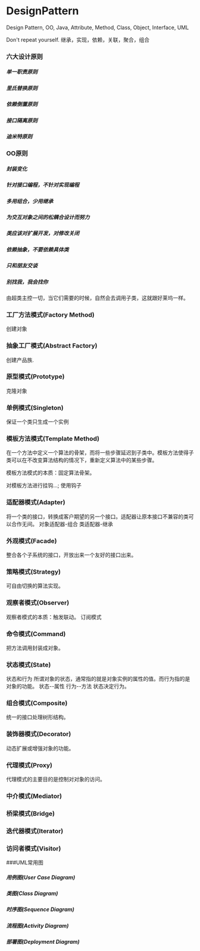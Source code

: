 # DesignPattern
Design Pattern, OO, Java, Attribute, Method, Class, Object, Interface, UML

Don't repeat yourself.
继承，实现，依赖，关联，聚合，组合

### 六大设计原则
##### 单一职责原则
##### 里氏替换原则
##### 依赖倒置原则
##### 接口隔离原则
##### 迪米特原则


### OO原则
##### 封装变化
##### 针对接口编程，不针对实现编程
##### 多用组合，少用继承
##### 为交互对象之间的松耦合设计而努力
##### 类应该对扩展开发，对修改关闭
##### 依赖抽象，不要依赖具体类
##### 只和朋友交谈
##### 别找我，我会找你
由超类主控一切，当它们需要的时候，自然会去调用子类，这就跟好莱坞一样。


### 工厂方法模式(Factory Method)
创建对象

### 抽象工厂模式(Abstract Factory)
创建产品族.

### 原型模式(Prototype)
克隆对象

### 单例模式(Singleton)
保证一个类只生成一个实例 

### 模板方法模式(Template Method)
在一个方法中定义一个算法的骨架，而将一些步骤延迟到子类中。模板方法使得子类可以在不改变算法结构的情况下，重新定义算法中的某些步骤。

模板方法模式的本质：固定算法骨架。

对模板方法进行挂钩...; 使用钩子


### 适配器模式(Adapter)
将一个类的接口，转换成客户期望的另一个接口。适配器让原本接口不兼容的类可以合作无间。
对象适配器-组合
类适配器-继承


### 外观模式(Facade)
整合各个子系统的接口，开放出来一个友好的接口出来。

### 策略模式(Strategy)
可自由切换的算法实现。

### 观察者模式(Observer)
观察者模式的本质：触发联动。
订阅模式


### 命令模式(Command)
把方法调用封装成对象。

### 状态模式(State)
状态和行为
所谓对象的状态，通常指的就是对象实例的属性的值。而行为指的是对象的功能。
状态--属性
行为--方法
状态决定行为。

### 组合模式(Composite)
统一的接口处理树形结构。

### 装饰器模式(Decorator)
动态扩展或增强对象的功能。

### 代理模式(Proxy)
代理模式的主要目的是控制对对象的访问。

### 中介模式(Mediator)

### 桥梁模式(Bridge)

### 迭代器模式(Iterator)

### 访问者模式(Visitor)


###UML常用图
##### 用例图(User Case Diagram)
##### 类图(Class Diagram)
##### 时序图(Sequence Diagram)
##### 流程图(Activity Diagram)
##### 部署图(Deployment Diagram)














